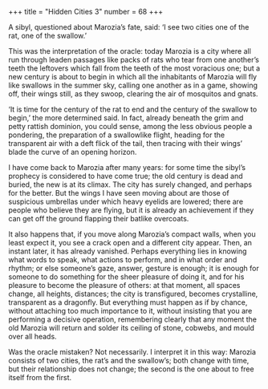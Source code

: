 +++
title = "Hidden Cities 3"
number = 68
+++

A sibyl, questioned about Marozia’s fate, said: ‘I see two cities one of the rat, one of the swallow.’

This was the interpretation of the oracle: today Marozia is a city where all run through leaden passages like packs of rats who tear from one another’s teeth the leftovers which fall from the teeth of the most voracious one; but a new century is about to begin in which all the inhabitants of Marozia will fly like swallows in the summer sky, calling one another as in a game, showing off, their wings still, as they swoop, clearing the air of mosquitos and gnats.

‘It is time for the century of the rat to end and the century of the swallow to begin,’ the more determined said. In fact, already beneath the grim and petty rattish dominion, you could sense, among the less obvious people a pondering, the preparation of a swallowlike flight, heading for the transparent air with a deft flick of the tail, then tracing with their wings’ blade the curve of an opening horizon.

I have come back to Marozia after many years: for some time the sibyl’s prophecy is considered to have come true; the old century is dead and buried, the new is at its climax. The city has surely changed, and perhaps for the better. But the wings I have seen moving about are those of suspicious umbrellas under which heavy eyelids are lowered; there are people who believe they are flying, but it is already an achievement if they can get off the ground flapping their batlike overcoats.

It also happens that, if you move along Marozia’s compact walls, when you least expect it, you see a crack open and a different city appear. Then, an instant later, it has already vanished. Perhaps everything lies in knowing what words to speak, what actions to perform, and in what order and rhythm; or else someone’s gaze, answer, gesture is enough; it is enough for someone to do something for the sheer pleasure of doing it, and for his pleasure to become the pleasure of others: at that moment, all spaces change, all heights, distances; the city is transfigured, becomes crystalline, transparent as a dragonfly. But everything must happen as if by chance, without attaching too much importance to it, without insisting that you are performing a decisive operation, remembering clearly that any moment the old Marozia will return and solder its ceiling of stone, cobwebs, and mould over all heads.

Was the oracle mistaken? Not necessarily. I interpret it in this way: Marozia consists of two cities, the rat’s and the swallow’s; both change with time, but their relationship does not change; the second is the one about to free itself from the first.